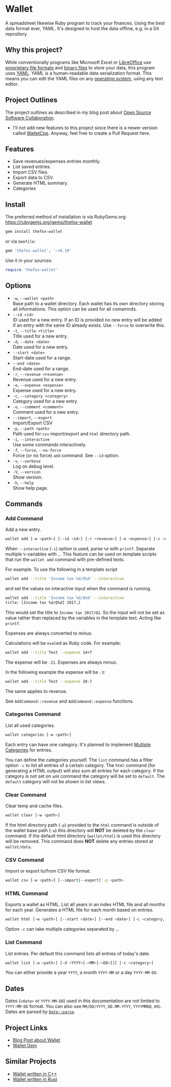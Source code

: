 # Wallet

A spreadsheet likewise Ruby program to track your finances. Using the best data format ever, YAML. It's designed to host the data offline, e.g. in a Git repository.

## Why this project?

While conventionally programs like Microsoft Excel or [LibreOffice](https://www.libreoffice.org/) use [proprietary file formats](https://en.wikipedia.org/wiki/Proprietary_format) and [binary files](https://en.wikipedia.org/wiki/Binary_file) to store your data, this program uses [YAML](https://en.wikipedia.org/wiki/YAML). YAML is a human-readable data serialization format. This means you can edit the YAML files on any [operating system](https://en.wikipedia.org/wiki/Operating_system), using any text editor.

## Project Outlines

The project outlines as described in my blog post about [Open Source Software Collaboration](https://blog.fox21.at/2019/02/21/open-source-software-collaboration.html).

- I'll not add new features to this project since there is a newer version called [WalletCpp](https://github.com/TheFox/wallet-cpp). Anyway, feel free to create a Pull Request here.

## Features

- Save revenues/expenses entries monthly.
- List saved entries.
- Import CSV files.
- Export data to CSV.
- Generate HTML summary.
- Categories

## Install

The preferred method of installation is via RubyGems.org:  
<https://rubygems.org/gems/thefox-wallet>

```bash
gem install thefox-wallet
```

or via `Gemfile`:

```bash
gem 'thefox-wallet', '~>0.19'
```

Use it in your sources:

```ruby
require 'thefox-wallet'
```

## Options

- `-w`, `--wallet <path>`  
	Base path to a wallet directory. Each wallet has its own directory storing all informations. This option can be used for all comamnds.
- `--id <id>`  
	ID used for a new entry. If an ID is provided no new entry will be added if an entry with the same ID already exists. Use `--force` to overwrite this.
- `-t`, `--title <title>`  
	Title used for a new entry.
- `-d`, `--date <date>`  
	Date used for a new entry.
- `--start <date>`  
	Start-date used for a range.
- `--end <date>`  
	End-date used for a range.
- `-r`, `--revenue <revenue>`  
	Revenue used for a new entry.
- `-e`, `--expense <expense>`  
	Expense used for a new entry.
- `-c`, `--category <category>`  
	Category used for a new entry.
- `-o`, `--comment <comment>`  
	Comment used for a new entry.
- `--import`, `--export`  
	Import/Export CSV
- `-p`, `--path <path>`  
	Path used for `csv` import/export and `html` directory path.
- `-i`, `--interactive`  
	Use some commands interactively.
- `-f`, `--force`, `--no-force`  
	Force (or no force) `add` command. See `--id` option.
- `-v`, `--verbose`  
	Log on debug level.
- `-V`, `--version`  
	Show version.
- `-h`, `--help`  
	Show help page.

## Commands

### Add Command

Add a new entry.

```bash
wallet add [-w <path>] [--id <id>] [-r <revenue>] [-e <expense>] [-c <category>] [-o <comment>] [-i] [-f|--no-force] -t|--title <title>
```

When `--interactive` (`-i`) option is used, parse `%d` with `printf`. Separate multiple `%`-variables with `,`. This feature can be used on template scripts that run the `wallet add` command with pre-defined texts.

For example. To use the following in a template script

```bash
wallet add --title 'Income tax %d/Q%d' --interactive
```

and set the values on interactive input when the command is running.

```bash
wallet add --title 'Income tax %d/Q%d' --interactive
title: [Income tax %d/Q%d] 2017,1
```

This would set the title to `Income tax 2017/Q1`. So the input will not be set as value rather than replaced by the variables in the template text. Acting like `printf`.

Expenses are always converted to minus.

Calculations will be `eval`ed as Ruby code. For example:

```bash
wallet add --title Test --expense 14+7
```

The expense will be `-21`. Expenses are always minus.

In the following example the expense will be `-3`:

```bash
wallet add --title Test --expense 10-7
```

The same applies to revenue.

See `AddCommand::revenue` and `AddCommand::expense` functions.

### Categories Command

List all used categories.

```bash
wallet categories [-w <path>]
```

Each entry can have one category. It's planned to implement [Multiple Categories](https://github.com/TheFox/wallet/issues/3) for entries.

You can define the categories yourself. The `list` command has a filter option `-c` to list all entries of a certain category. The `html` command (for generating a HTML output) will also sum all entries for each category. If the category is not set on `add` command the category will be set to `default`. The `default` category will not be shown in list views.

### Clear Command

Clear temp and cache files.

```bash
wallet clear [-w <path>]
```

If the html directory path (`-p`) provided to the `html` command is outside of the wallet base path (`-w`) this directory will **NOT** be deleted by the `clear` command. If the default html directory (`wallet/html`) is used this directory will be removed. This command does **NOT** delete any entries stored at `wallet/data`.

### CSV Command

Import or export to/from CSV file format.

```bash
wallet csv [-w <path>] [--import|--export] -p <path>
```

### HTML Command

Exports a wallet as HTML. List all years in an index HTML file and all months for each year. Generates a HTML file for each month based on entries.

```bash
wallet html [-w <path>] [--start <date>] [--end <date>] [-c <category,...>] [-p <path>] [-v]
```

Option `-c` can take multiple categories separated by `,`.

### List Command

List entries. Per default this command lists all entries of today's date.

```bash
wallet list [-w <path>] [-d <YYYY>[-<MM>[-<DD>]]] [-c <category>]
```

You can either provide a year `YYYY`, a month `YYYY-MM` or a day `YYYY-MM-DD`.

## Dates

Dates (`<date>` or `YYYY-MM-DD`) used in this documentation are not limited to `YYYY-MM-DD` format. You can also use `MM/DD/YYYY`, `DD.MM.YYYY`, `YYYYMMDD`, etc. Dates are parsed by [`Date::parse`](https://ruby-doc.org/stdlib-1.9.3/libdoc/date/rdoc/DateTime.html#method-c-parse).

## Project Links

- [Blog Post about Wallet](http://blog.fox21.at/2015/07/09/wallet.html)
- [Wallet Gem](https://rubygems.org/gems/thefox-wallet)

## Similar Projects

- [Wallet written in C++](https://github.com/TheFox/wallet-cpp)
- [Wallet written in Rust](https://github.com/TheFox/wallet-rust)
